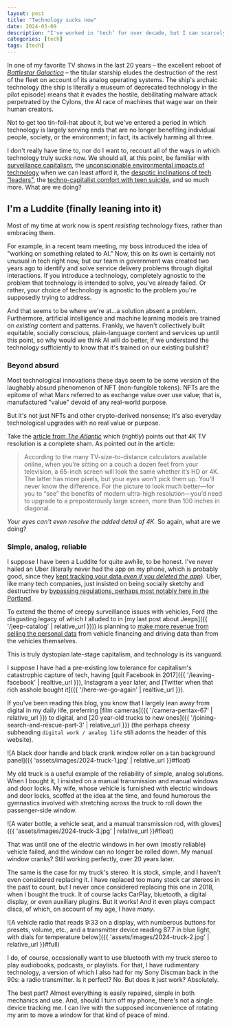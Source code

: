 ```yaml
---
layout: post
title: "Technology sucks now"
date: 2024-03-09
description: "I've worked in ‘tech’ for over decade, but I can scarcely think of tech benefits in the last 10 years that weren't vastly outweighed by problems."
categories: [tech]
tags: [tech]
---
```


In one of my favorite TV shows in the last 20 years – the excellent reboot of [<cite>Battlestar Galactica</cite>](https://en.wikipedia.org/wiki/Battlestar_Galactica) – the titular starship eludes the destruction of the rest of the fleet on account of its analog operating systems. The ship's archaic technology (the ship is literally a museum of deprecated technology in the pilot episode) means that it evades the hostile, debilitating malware attack perpetrated by the Cylons, the AI race of machines that wage war on their human creators.

Not to get too tin-foil-hat about it, but we've entered a period in which technology is largely serving ends that are no longer benefiting individual people, society, or the environment; in fact, its actively harming all three.

I don't really have time to, nor do I want to, recount all of the ways in which technology truly sucks now. We should all, at this point, be familiar with [surveillance capitalism](https://en.wikipedia.org/wiki/Surveillance_capitalism), the [unconscionable environmental impacts of technology](https://www.theatlantic.com/technology/archive/2024/03/ai-water-climate-microsoft/677602/) when we can least afford it, the [despotic inclinations of tech "leaders"](https://www.theatlantic.com/podcasts/archive/2024/02/despots-silicon-valley/677386/), the [techno-capitalist comfort with teen suicide](https://www.forbes.com/sites/zakdoffman/2019/01/27/instagram-implicated-in-teen-suicides-just-as-facebook-bets-its-future-on-the-platform/?sh=1d4b058d5a80), and so much more. What are we doing?

## I'm a Luddite (finally leaning into it)

Most of my time at work now is spent _resisting_ technology fixes, rather than embracing them.

For example, in a recent team meeting, my boss introduced the idea of "working on something related to AI." Now, this on its own is certainly not unusual in tech right now, but our team in government was created two years ago to identify and solve service delivery problems through digital interactions. If you introduce a technology, completely agnostic to the problem that technology is intended to solve, you've already failed. Or rather, your choice of technology is agnostic to the problem you're supposedly trying to address.

And that seems to be where we're at...a solution absent a problem. Furthermore, artificial intelligence and machine learning models are trained on _existing_ content and patterns. Frankly, we haven't collectively built equitable, socially conscious, plain-language content and services up until this point, so why would we think AI will do better, if we understand the technology sufficiently to know that it's trained on our existing bullshit?

### Beyond absurd

Most technological innovations these days seem to be some version of the laughably absurd phenomenon of NFT (non-fungible tokens). NFTs are the epitome of what Marx referred to as exchange value over use value; that is, manufactured "value" devoid of any real-world purpose.

But it's not just NFTs and other crypto-derived nonsense; it's also everyday technological upgrades with no real value or purpose.

Take the [article from <cite>The Atlantic</cite>](https://www.theatlantic.com/technology/archive/2024/02/4k-tv-resolution-lie/677586/) which (rightly) points out that 4K TV resolution is a complete sham. As pointed out in the article:

> According to the many TV-size-to-distance calculators available online, when you’re sitting on a couch a dozen feet from your television, a 65-inch screen will look the same whether it’s HD or 4K. The latter has more pixels, but your eyes won’t pick them up. You’ll never know the difference. For the picture to look much better—for you to “see” the benefits of modern ultra-high resolution—you’d need to upgrade to a preposterously large screen, more than 100 inches in diagonal.

_Your eyes can't even resolve the added detail of 4K._ So again, what are we doing?

### Simple, analog, reliable

I suppose I have been a Luddite for quite awhile, to be honest. I've never hailed an Uber (literally never had the app on my phone, which is probably good, since they [kept tracking your data _even if you deleted the app_](https://www.teenvogue.com/story/uber-broke-app-store-policies-deleted-apps)). Uber, like many tech companies, just insisted on being socially sketchy and destructive by [bypassing regulations, perhaps most notably here in the Portland](https://www.opb.org/news/article/portland-oregon-investigation-uber-greyball/).

To extend the theme of creepy surveillance issues with vehicles, Ford (the disgusting legacy of which I alluded to in [my last post about Jeeps]({{ '/jeep-catalog' | relative_url }})) is planning to [make more revenue from selling the personal data](https://www.freep.com/story/money/cars/2018/11/13/ford-motor-credit-data-new-revenue/1967077002/) from vehicle financing and driving data than from the vehicles themselves.

This is truly dystopian late-stage capitalism, and technology is its vanguard.

I suppose I have had a pre-existing low tolerance for capitalism's catastrophic capture of tech, having [quit Facebook in 2017]({{ '/leaving-facebook' | realtive_url }}), Instagram a year later, and [Twitter when that rich asshole bought it]({{ '/here-we-go-again' | realtive_url }}).

If you've been reading this blog, you know that I largely lean away from digital in my daily life, preferring [film cameras]({{ '/camera-pentax-67' | relative_url }}) to digital, and [20 year-old trucks to new ones]({{ '/joining-search-and-rescue-part-3' | relative_url }}) (the perhaps cheesy subheading `digital work / analog life` still adorns the header of this website).

![A black door handle and black crank window roller on a tan background panel]({{ 'assets/images/2024-truck-1.jpg' | relative_url }}#float)

My old truck is a useful example of the reliability of simple, analog solutions. When I bought it, I insisted on a manual transmission and manual windows and door locks. My wife, whose vehicle is furnished with electric windows and door locks, scoffed at the idea at the time, and found humorous the gymnastics involved with stretching across the truck to roll down the passenger-side window.

![A water bottle, a vehicle seat, and a manual transmission rod, with gloves]({{ 'assets/images/2024-truck-3.jpg' | relative_url }}#float)

That was until one of the electric windows in her own (mostly reliable) vehicle failed, and the window can no longer be rolled down. My manual window cranks? Still working perfectly, over 20 years later.

The same is the case for my truck's stereo. It is stock, simple, and I haven't even considered replacing it. I have replaced too many stock car stereos in the past to count, but I never once considered replacing this one in 2018, when I bought the truck. It of course lacks CarPlay, bluetooth, a digital display, or even auxiliary plugins. But it works! And it even plays compact discs, of which, on account of my age, I have _many_.

![A vehicle radio that reads 9:33 on a display, with numberous buttons for presets, volume, etc., and a transmitter device reading 87.7 in blue light, with dials for temperature below]({{ 'assets/images/2024-truck-2.jpg' | relative_url }}#full)

I do, of course, occasionally want to use bluetooth with my truck stereo to play audiobooks, podcasts, or playlists. For that, I have rudimentary technology, a version of which I also had for my Sony Discman back in the 90s: a radio transmitter. Is it perfect? No. But does it just work? Absolutely.

The best part? Almost everything is easily repaired, simple in both mechanics and use. And, should I turn off my phone, there's not a single device tracking me. I can live with the supposed inconvenience of rotating my arm to move a window for that kind of peace of mind.